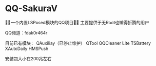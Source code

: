 # QQ-SakuraV
🌸🌸一个内置LSPosed模块的QQ项目🌸🌸
主要提供于无Root也懒得折腾的用户

QQ频道：fdak0r464r

目前已有模块：
QAuxiliay（已停止维护）
QTool
QQCleaner Lite
TSBattery
XAutoDaily
HMSPush 

安装包大小在200兆左右
